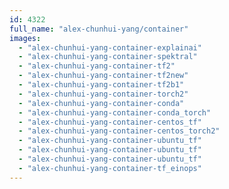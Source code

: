 ```yaml
---
id: 4322
full_name: "alex-chunhui-yang/container"
images: 
  - "alex-chunhui-yang-container-explainai"
  - "alex-chunhui-yang-container-spektral"
  - "alex-chunhui-yang-container-tf2"
  - "alex-chunhui-yang-container-tf2new"
  - "alex-chunhui-yang-container-tf2b1"
  - "alex-chunhui-yang-container-torch2"
  - "alex-chunhui-yang-container-conda"
  - "alex-chunhui-yang-container-conda_torch"
  - "alex-chunhui-yang-container-centos_tf"
  - "alex-chunhui-yang-container-centos_torch2"
  - "alex-chunhui-yang-container-ubuntu_tf"
  - "alex-chunhui-yang-container-ubuntu_tf"
  - "alex-chunhui-yang-container-ubuntu_tf"
  - "alex-chunhui-yang-container-tf_einops"
---
```


